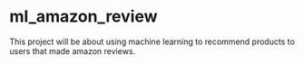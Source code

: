 # ml_amazon_review
This project will be about using machine learning to recommend products to users that made amazon reviews.
